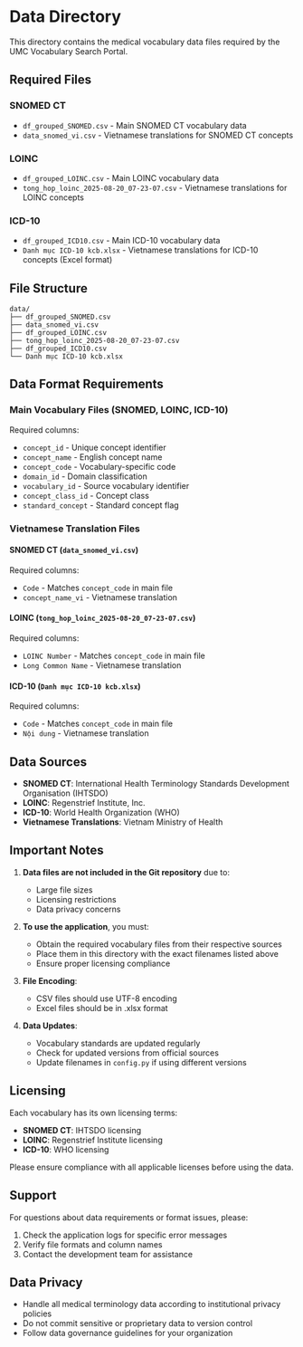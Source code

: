 # Data Directory

This directory contains the medical vocabulary data files required by the UMC Vocabulary Search Portal.

## Required Files

### SNOMED CT
- `df_grouped_SNOMED.csv` - Main SNOMED CT vocabulary data
- `data_snomed_vi.csv` - Vietnamese translations for SNOMED CT concepts

### LOINC
- `df_grouped_LOINC.csv` - Main LOINC vocabulary data
- `tong_hop_loinc_2025-08-20_07-23-07.csv` - Vietnamese translations for LOINC concepts

### ICD-10
- `df_grouped_ICD10.csv` - Main ICD-10 vocabulary data
- `Danh mục ICD-10 kcb.xlsx` - Vietnamese translations for ICD-10 concepts (Excel format)

## File Structure

```
data/
├── df_grouped_SNOMED.csv
├── data_snomed_vi.csv
├── df_grouped_LOINC.csv
├── tong_hop_loinc_2025-08-20_07-23-07.csv
├── df_grouped_ICD10.csv
└── Danh mục ICD-10 kcb.xlsx
```

## Data Format Requirements

### Main Vocabulary Files (SNOMED, LOINC, ICD-10)
Required columns:
- `concept_id` - Unique concept identifier
- `concept_name` - English concept name
- `concept_code` - Vocabulary-specific code
- `domain_id` - Domain classification
- `vocabulary_id` - Source vocabulary identifier
- `concept_class_id` - Concept class
- `standard_concept` - Standard concept flag

### Vietnamese Translation Files

#### SNOMED CT (`data_snomed_vi.csv`)
Required columns:
- `Code` - Matches `concept_code` in main file
- `concept_name_vi` - Vietnamese translation

#### LOINC (`tong_hop_loinc_2025-08-20_07-23-07.csv`)
Required columns:
- `LOINC Number` - Matches `concept_code` in main file
- `Long Common Name` - Vietnamese translation

#### ICD-10 (`Danh mục ICD-10 kcb.xlsx`)
Required columns:
- `Code` - Matches `concept_code` in main file
- `Nội dung` - Vietnamese translation

## Data Sources

- **SNOMED CT**: International Health Terminology Standards Development Organisation (IHTSDO)
- **LOINC**: Regenstrief Institute, Inc.
- **ICD-10**: World Health Organization (WHO)
- **Vietnamese Translations**: Vietnam Ministry of Health

## Important Notes

1. **Data files are not included in the Git repository** due to:
   - Large file sizes
   - Licensing restrictions
   - Data privacy concerns

2. **To use the application**, you must:
   - Obtain the required vocabulary files from their respective sources
   - Place them in this directory with the exact filenames listed above
   - Ensure proper licensing compliance

3. **File Encoding**: 
   - CSV files should use UTF-8 encoding
   - Excel files should be in .xlsx format

4. **Data Updates**:
   - Vocabulary standards are updated regularly
   - Check for updated versions from official sources
   - Update filenames in `config.py` if using different versions

## Licensing

Each vocabulary has its own licensing terms:
- **SNOMED CT**: IHTSDO licensing
- **LOINC**: Regenstrief Institute licensing
- **ICD-10**: WHO licensing

Please ensure compliance with all applicable licenses before using the data.

## Support

For questions about data requirements or format issues, please:
1. Check the application logs for specific error messages
2. Verify file formats and column names
3. Contact the development team for assistance

## Data Privacy

- Handle all medical terminology data according to institutional privacy policies
- Do not commit sensitive or proprietary data to version control
- Follow data governance guidelines for your organization
